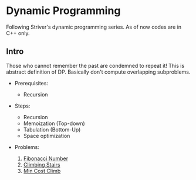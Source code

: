 # Dynamic Programming
Following Striver's dynamic programming series. As of now codes are in C++ only.

## Intro
Those who cannot remember the past are condemned to repeat it!
This is abstract definition of DP. Basically don't compute overlapping subproblems.

* Prerequisites:
  - Recursion

* Steps:
  - Recursion
  - Memoization (Top-down)
  - Tabulation (Bottom-Up)
  - Space optimization
  
* Problems:
  1. [Fibonacci Number](https://leetcode.com/problems/fibonacci-number/)
  2. [Climbing Stairs](https://leetcode.com/problems/climbing-stairs/)
  3. [Min Cost Climb](https://leetcode.com/problems/min-cost-climbing-stairs/)
